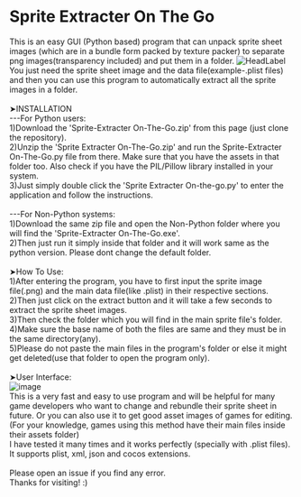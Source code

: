 # Sprite Extracter On The Go
This is an easy GUI (Python based) program that can unpack sprite sheet images (which are in a bundle form packed by texture packer) to separate png images(transparency included) and put them in a folder.
![HeadLabel](https://user-images.githubusercontent.com/89206401/136655387-3a8a7cf4-99ed-4416-bafa-fd0b4bbf9397.png)
<br>You just need the sprite sheet image and the data file(example-.plist files) and then you can use this program to automatically extract all the sprite images in a folder.
<br>
<br>➤INSTALLATION
<br>---For Python users:
<br>1)Download the 'Sprite-Extracter On-The-Go.zip' from this page (just clone the repository).
<br>2)Unzip the 'Sprite Extracter On-The-Go.zip' and run the Sprite-Extracter On-The-Go.py file from there. Make sure that you have the assets in that folder too. Also check if you have the PIL/Pillow library installed in your system.
<br>3)Just simply double click the 'Sprite Extracter On-the-go.py' to enter the application and follow the instructions.
<br>
<br>---For Non-Python systems:
<br>1)Download the same zip file and open the Non-Python folder where you will find the 'Sprite-Extracter On-The-Go.exe'.
<br>2)Then just run it simply inside that folder and it will work same as the python version. Please dont change the default folder.
<br>
<br>➤How To Use:
<br>1)After entering the program, you have to first input the sprite image file(.png) and the main data file(like .plist) in their respective sections.
<br>2)Then just click on the extract button and it will take a few seconds to extract the sprite sheet images.
<br>3)Then check the folder which you will find in the main sprite file's folder.
<br>4)Make sure the base name of both the files are same and they must be in the same directory(any).
<br>5)Please do not paste the main files in the program's folder or else it might get deleted(use that folder to open the program only).
<br>
<br>➤User Interface:
<br>![image](https://user-images.githubusercontent.com/89206401/136655763-ddfb4090-c9cf-4397-bebc-1c5d6a2fff8c.png)
<br>This is a very fast and easy to use program and will be helpful for many game developers who want to change and rebundle their sprite sheet in future. Or you can also use it to get good asset images of games for editing.
<br>(For your knowledge, games using this method have their main files inside their assets folder)
<br>I have tested it many times and it works perfectly (specially with .plist files). It supports plist, xml, json and cocos extensions.
<br>
<br>Please open an issue if you find any error.
<br>Thanks for visiting! :)
